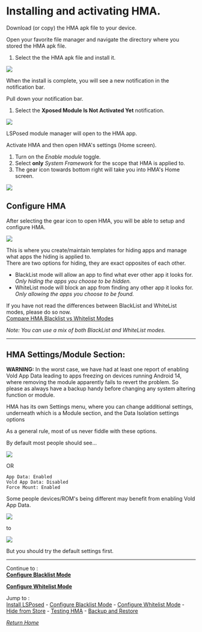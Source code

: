 # Installing and activating HMA.

Download (or copy) the HMA apk file to your device.<br>

Open your favorite file manager and navigate the directory where you stored the HMA apk file.
1. Select the the HMA apk file and install it.

![](image/HMA01.jpg?raw=true)

When the install is complete, you will see a new notification in the notification bar.

Pull down your notification bar.

1. Select the <b>Xposed Module Is Not Activated Yet</b> notification.

![](image/HMA02.jpg?raw=true)

LSPosed module manager will open to the HMA app.<br>

Activate HMA and then open HMA's settings (Home screen).
1. Turn on the <i>Enable module</i> toggle.
2. Select <b>only</b> <i>System Framework</i> for the scope that HMA is applied to.
3. The gear icon towards bottom right will take you into HMA's Home screen.

![](image/HMA03.jpg?raw=true)


## Configure HMA

After selecting the gear icon to open HMA, you will be able to setup and configure HMA.

![](image/HMA00.jpg?raw=true)

This is where you create/maintain templates for hiding apps and manage what apps the hiding is applied to.<br>
There are two options for hiding, they are exact opposites of each other.<br>
- BlackList mode will allow an app to find what ever other app it looks for.<br>
  <i>Only hiding the apps you choose to be hidden.</i>
- WhiteList mode will block an app from finding any other app it looks for.<br>
  <i>Only allowing the apps you choose to be found.</i>

If you have not read the differences between BlackList and WhiteList modes, please do so now.<br>
[Compare HMA Blacklist vs Whitelist Modes]

<i>Note: You can use a mix of both BlackList and WhiteList modes.</i>

---

## HMA Settings/Module Section:

**WARNING:** In the worst case, we have had at least one report of enabling Vold App Data leading to apps freezing on devices running Android 14, where removing the module apparently fails to revert the problem.
So please as always have a backup handy before changing any system altering function or module.

HMA has its own Settings menu, where you can change additional settings, underneath which is a Module section, and the Data Isolation settings options

As a general rule, most of us never fiddle with these options. 

By default most people should see...

![](image/hma_settings1.jpg?raw=true)

OR

    App Data: Enabled
    Vold App Data: Disabled
    Force Mount: Enabled

Some people devices/ROM's being different may benefit from enabling Vold App Data. 

![](image/hma_settings2.jpg?raw=true)

to

![](image/hma_settings3.jpg?raw=true)

But you should try the default settings first.

---

Continue to :<br>
[<b>Configure Blacklist Mode</b>](BlackList.md)<br>

[<b>Configure Whitelist Mode</b>](WhiteList.md)<br>

Jump to :<br>
[Install LSPosed] - [Configure Blacklist Mode] - [Configure Whitelist Mode] - [Hide from Store] - [Testing HMA] - [Backup and Restore]<br>

[<i>Return Home</i>](README.md)

<!--List of page links-->
[HMA Home]: README.md
[Install LSPosed]: Install-LSPosed.md
[Install HMA]: Install-HMA.md
[Compare HMA Blacklist vs Whitelist Modes]: BlacklistvsWhitelist.md
[Configure Blacklist Mode]: BlackList.md
[Configure Whitelist Mode]: WhiteList.md
[Hide from Store]: PlayStore.md
[Testing HMA]: TestHMA.md
[Backup and Restore]: BackupAndRestore.md
[KnownIssues]: KnownIssues.md
